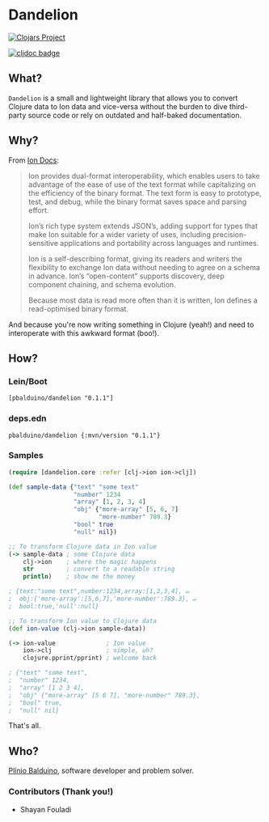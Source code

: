 # Dandelion

[![Clojars Project](https://img.shields.io/clojars/v/pbalduino/dandelion.svg)](https://clojars.org/pbalduino/dandelion)

[![cljdoc badge](https://cljdoc.org/badge/pbalduino/dandelion)](https://cljdoc.org/d/pbalduino/dandelion/CURRENT)

## What?

`Dandelion` is a small and lightweight library that allows you to convert Clojure data to Ion data and vice-versa without the burden to dive third-party source code or rely on outdated and half-baked documentation.

## Why?

From [Ion Docs](http://amzn.github.io/ion-docs/guides/why.html):

> Ion provides dual-format interoperability, which enables users to take advantage of the ease of use of the text format while capitalizing on the efficiency of the binary format. The text form is easy to prototype, test, and debug, while the binary format saves space and parsing effort.
>
> Ion’s rich type system extends JSON’s, adding support for types that make Ion suitable for a wider variety of uses, including precision-sensitive applications and portability across languages and runtimes.
>
> Ion is a self-describing format, giving its readers and writers the flexibility to exchange Ion data without needing to agree on a schema in advance. Ion’s “open-content” supports discovery, deep component chaining, and schema evolution.
>
> Because most data is read more often than it is written, Ion defines a read-optimised binary format.

And because you're now writing something in Clojure (yeah!) and need to interoperate with this awkward format (boo!).

## How?

### Lein/Boot
```
[pbalduino/dandelion "0.1.1"]
```

### deps.edn
```
pbalduino/dandelion {:mvn/version "0.1.1"}
```

### Samples

```clojure
(require [dandelion.core :refer [clj->ion ion->clj])

(def sample-data {"text" "some text"
                  "number" 1234
                  "array" [1, 2, 3, 4]
                  "obj" {"more-array" [5, 6, 7]
                         "more-number" 789.3}
                  "bool" true
                  "null" nil})

;; To transform Clojure data in Ion value
(-> sample-data ; some Clojure data
    clj->ion    ; where the magic happens
    str         ; convert to a readable string
    println)    ; show me the money

; {text:"some text",number:1234,array:[1,2,3,4], ↵
;  obj:{'more-array':[5,6,7],'more-number':789.3}, ↵
;  bool:true,'null':null}

;; To transform Ion value to Clojure data
(def ion-value (clj->ion sample-data))

(-> ion-value              ; Ion value
    ion->clj               ; simple, uh?
    clojure.pprint/pprint) ; welcome back

; {"text" "some text",
;  "number" 1234,
;  "array" [1 2 3 4],
;  "obj" {"more-array" [5 6 7], "more-number" 789.3},
;  "bool" true,
;  "null" nil}
```

That's all.

## Who?
[Plínio Balduino](https://github.com/pbalduino), software developer and problem solver.

### Contributors (Thank you!)
* Shayan Fouladi
